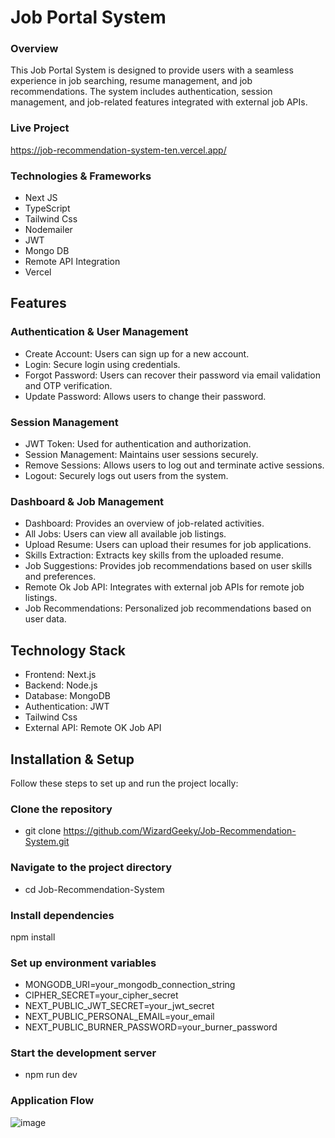 # Job Portal System

### Overview
This Job Portal System is designed to provide users with a seamless experience in job searching, resume management, and job recommendations. The system includes authentication, session management, and job-related features integrated with external job APIs.

### Live Project

https://job-recommendation-system-ten.vercel.app/

### Technologies & Frameworks

- Next JS
- TypeScript
- Tailwind Css
- Nodemailer
- JWT
- Mongo DB
- Remote API Integration
- Vercel

## Features

### Authentication & User Management
- Create Account: Users can sign up for a new account.
- Login: Secure login using credentials.
- Forgot Password: Users can recover their password via email validation and OTP verification.
- Update Password: Allows users to change their password.

### Session Management
- JWT Token: Used for authentication and authorization.
- Session Management: Maintains user sessions securely.
- Remove Sessions: Allows users to log out and terminate active sessions.
- Logout: Securely logs out users from the system.

### Dashboard & Job Management
- Dashboard: Provides an overview of job-related activities.
- All Jobs: Users can view all available job listings.
- Upload Resume: Users can upload their resumes for job applications.
- Skills Extraction: Extracts key skills from the uploaded resume.
- Job Suggestions: Provides job recommendations based on user skills and preferences.
- Remote Ok Job API: Integrates with external job APIs for remote job listings.
- Job Recommendations: Personalized job recommendations based on user data.

## Technology Stack
- Frontend: Next.js
- Backend: Node.js
- Database: MongoDB
- Authentication: JWT
- Tailwind Css
- External API: Remote OK Job API


## Installation & Setup

Follow these steps to set up and run the project locally:

### Clone the repository  
- git clone https://github.com/WizardGeeky/Job-Recommendation-System.git

### Navigate to the project directory
- cd Job-Recommendation-System

### Install dependencies
npm install

### Set up environment variables
- MONGODB_URI=your_mongodb_connection_string
- CIPHER_SECRET=your_cipher_secret
- NEXT_PUBLIC_JWT_SECRET=your_jwt_secret
- NEXT_PUBLIC_PERSONAL_EMAIL=your_email
- NEXT_PUBLIC_BURNER_PASSWORD=your_burner_password

### Start the development server
- npm run dev

### Application Flow

![image](https://github.com/user-attachments/assets/4bb695c3-4675-4a79-8b06-68b0bab9cb10)
